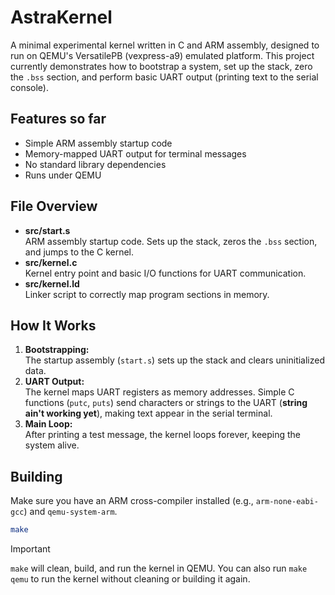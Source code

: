 # AstraKernel

A minimal experimental kernel written in C and ARM assembly, designed to run on QEMU's VersatilePB (vexpress-a9) emulated platform. This project currently demonstrates how to bootstrap a system, set up the stack, zero the `.bss` section, and perform basic UART output (printing text to the serial console).

## Features so far

- Simple ARM assembly startup code
- Memory-mapped UART output for terminal messages
- No standard library dependencies
- Runs under QEMU

## File Overview

- **src/start.s**  
  ARM assembly startup code. Sets up the stack, zeros the `.bss` section, and jumps to the C kernel.
- **src/kernel.c**  
  Kernel entry point and basic I/O functions for UART communication.
- **src/kernel.ld**  
  Linker script to correctly map program sections in memory.

## How It Works

1. **Bootstrapping:**  
   The startup assembly (`start.s`) sets up the stack and clears uninitialized data.
2. **UART Output:**  
   The kernel maps UART registers as memory addresses. Simple C functions (`putc`, `puts`) send characters or strings to the UART (__string ain't working yet__), making text appear in the serial terminal.
3. **Main Loop:**  
   After printing a test message, the kernel loops forever, keeping the system alive.

## Building

Make sure you have an ARM cross-compiler installed (e.g., `arm-none-eabi-gcc`) and `qemu-system-arm`.

```sh
make
```

> [!IMPORTANT]
> 
> `make` will clean, build, and run the kernel in QEMU. You can also run `make qemu` to run the kernel without cleaning or building it again.